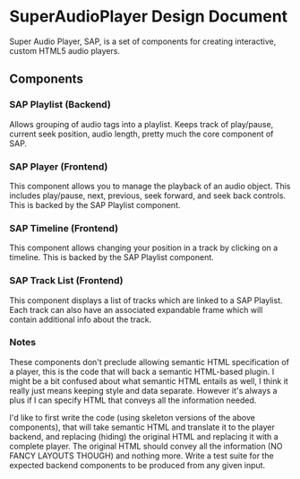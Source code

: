 # SuperAudioPlayer Design Document
Super Audio Player, SAP, is a set of components for creating interactive, custom HTML5 audio players.

## Components
### SAP Playlist (Backend)
Allows grouping of audio tags into a playlist. Keeps track of play/pause, current seek position, audio length, pretty much the core component of SAP.

### SAP Player (Frontend)
This component allows you to manage the playback of an audio object. This includes play/pause, next, previous, seek forward, and seek back controls. This is backed by the SAP Playlist component.

### SAP Timeline (Frontend)
This component allows changing your position in a track by clicking on a timeline. This is backed by the SAP Playlist component.

### SAP Track List (Frontend)
This component displays a list of tracks which are linked to a SAP Playlist. Each track can also have an associated expandable frame which will contain additional info about the track.

### Notes
These components don't preclude allowing semantic HTML specification of a player, this is the code that will back a semantic HTML-based plugin. I might be a bit confused about what semantic HTML entails as well, I think it really just means keeping style and data separate. However it's always a plus if I can specify HTML that conveys all the information needed.

I'd like to first write the code (using skeleton versions of the above components), that will take semantic HTML and translate it to the player backend, and replacing (hiding) the original HTML and replacing it with a complete player. The original HTML should convey all the information (NO FANCY LAYOUTS THOUGH) and nothing more. Write a test suite for the expected backend components to be produced from any given input.